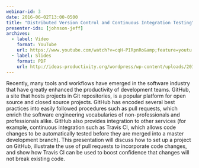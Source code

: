 ```yaml
---
webinar-id: 3
date: 2016-06-02T13:00-0500
title: "Distributed Version Control and Continuous Integration Testing"
presenter-ids: [johnson-jeff]
archives:
  - label: Video
    format: YouTube
    url: https://www.youtube.com/watch?v=cqH-PIRpnRo&amp;feature=youtu.be
  - label: Slides
    format: PDF
    url: http://ideas-productivity.org/wordpress/wp-content/uploads/2018/03/webinar003-HPC-Session3.pdf
---
```

Recently, many tools and workflows have emerged in the software
industry that have greatly enhanced the productivity of development
teams. GitHub, a site that hosts projects in Git repositories, is a
popular platform for open source and closed source projects.  GitHub
has encoded several best practices into easily followed procedures
such as pull requests, which enrich the software engineering
vocabularies of non-professionals and professionals alike.  GitHub
also provides integration to other services (for example, continuous
integration such as Travis CI, which allows code changes to be
automatically tested before they are merged into a master development
branch).  This presentation will discuss how to set up a project on
GitHub, illustrate the use of pull requests to incorporate code
changes, and show how Travis CI can be used to boost confidence that
changes will not break existing code.
